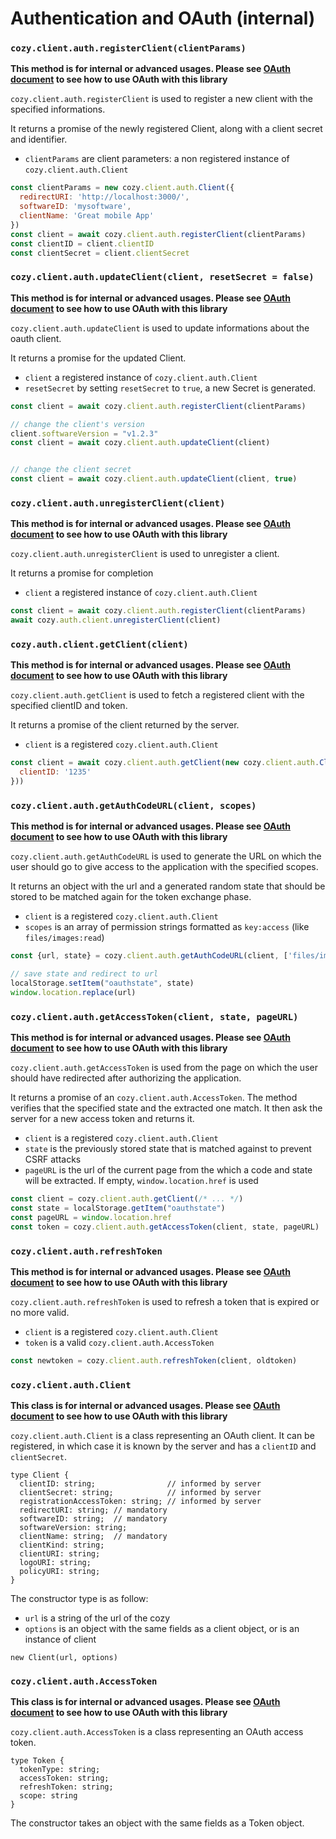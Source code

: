 # Authentication and OAuth (internal)

### `cozy.client.auth.registerClient(clientParams)`

**This method is for internal or advanced usages. Please see [OAuth document](./oauth.md) to see how to use OAuth with this library**

`cozy.client.auth.registerClient` is used to register a new client with the specified informations.

It returns a promise of the newly registered Client, along with a client secret and identifier.

- `clientParams` are client parameters: a non registered instance of `cozy.client.auth.Client`

```js
const clientParams = new cozy.client.auth.Client({
  redirectURI: 'http://localhost:3000/',
  softwareID: 'mysoftware',
  clientName: 'Great mobile App'
})
const client = await cozy.client.auth.registerClient(clientParams)
const clientID = client.clientID
const clientSecret = client.clientSecret
```

### `cozy.client.auth.updateClient(client, resetSecret = false)`

**This method is for internal or advanced usages. Please see [OAuth document](./oauth.md) to see how to use OAuth with this library**

`cozy.client.auth.updateClient` is used to update informations about the oauth client.

It returns a promise for the updated Client.

- `client` a registered instance of `cozy.client.auth.Client`
- `resetSecret` by setting `resetSecret` to `true`, a new Secret is generated.

```js
const client = await cozy.client.auth.registerClient(clientParams)

// change the client's version
client.softwareVersion = "v1.2.3"
const client = await cozy.client.auth.updateClient(client)


// change the client secret
const client = await cozy.client.auth.updateClient(client, true)
```

### `cozy.client.auth.unregisterClient(client)`

**This method is for internal or advanced usages. Please see [OAuth document](./oauth.md) to see how to use OAuth with this library**

`cozy.client.auth.unregisterClient` is used to unregister a client.

It returns a promise for completion

- `client` a registered instance of `cozy.client.auth.Client`

```js
const client = await cozy.client.auth.registerClient(clientParams)
await cozy.auth.client.unregisterClient(client)
```

### `cozy.auth.client.getClient(client)`

**This method is for internal or advanced usages. Please see [OAuth document](./oauth.md) to see how to use OAuth with this library**

`cozy.client.auth.getClient` is used to fetch a registered client with the specified clientID and token.

It returns a promise of the client returned by the server.

- `client` is a registered `cozy.client.auth.Client`

```js
const client = await cozy.client.auth.getClient(new cozy.client.auth.Client({
  clientID: '1235'
}))
```


### `cozy.client.auth.getAuthCodeURL(client, scopes)`

**This method is for internal or advanced usages. Please see [OAuth document](./oauth.md) to see how to use OAuth with this library**

`cozy.client.auth.getAuthCodeURL` is used to generate the URL on which the user should go to give access to the application with the specified scopes.

It returns an object with the url and a generated random state that should be stored to be matched again for the token exchange phase.

- `client` is a registered `cozy.client.auth.Client`
- `scopes` is an array of permission strings formatted as `key:access` (like `files/images:read`)

```js
const {url, state} = cozy.client.auth.getAuthCodeURL(client, ['files/images:read'])

// save state and redirect to url
localStorage.setItem("oauthstate", state)
window.location.replace(url)
```


### `cozy.client.auth.getAccessToken(client, state, pageURL)`

**This method is for internal or advanced usages. Please see [OAuth document](./oauth.md) to see how to use OAuth with this library**

`cozy.client.auth.getAccessToken` is used from the page on which the user should have redirected after authorizing the application.

It returns a promise of an `cozy.client.auth.AccessToken`. The method verifies that the specified state and the extracted one match. It then ask the server for a new access token and returns it.

- `client` is a registered `cozy.client.auth.Client`
- `state` is the previously stored state that is matched against to prevent CSRF attacks
- `pageURL` is the url of the current page from the which a code and state will be extracted. If empty, `window.location.href` is used

```js
const client = cozy.client.auth.getClient(/* ... */)
const state = localStorage.getItem("oauthstate")
const pageURL = window.location.href
const token = cozy.client.auth.getAccessToken(client, state, pageURL)
```


### `cozy.client.auth.refreshToken`

**This method is for internal or advanced usages. Please see [OAuth document](./oauth.md) to see how to use OAuth with this library**

`cozy.client.auth.refreshToken` is used to refresh a token that is expired or no more valid.

- `client` is a registered `cozy.client.auth.Client`
- `token` is a valid `cozy.client.auth.AccessToken`

```js
const newtoken = cozy.client.auth.refreshToken(client, oldtoken)
```


### `cozy.client.auth.Client`

**This class is for internal or advanced usages. Please see [OAuth document](./oauth.md) to see how to use OAuth with this library**

`cozy.client.auth.Client` is a class representing an OAuth client. It can be registered, in which case it is known by the server and has a `clientID` and `clientSecret`.

```
type Client {
  clientID: string;                // informed by server
  clientSecret: string;            // informed by server
  registrationAccessToken: string; // informed by server
  redirectURI: string; // mandatory
  softwareID: string;  // mandatory
  softwareVersion: string;
  clientName: string;  // mandatory
  clientKind: string;
  clientURI: string;
  logoURI: string;
  policyURI: string;
}
```

The constructor type is as follow:

- `url` is a string of the url of the cozy
- `options` is an object with the same fields as a client object, or is an instance of client

```
new Client(url, options)
```


### `cozy.client.auth.AccessToken`

**This class is for internal or advanced usages. Please see [OAuth document](./oauth.md) to see how to use OAuth with this library**

`cozy.client.auth.AccessToken` is a class representing an OAuth access token.

```
type Token {
  tokenType: string;
  accessToken: string;
  refreshToken: string;
  scope: string
}
```

The constructor takes an object with the same fields as a Token object.

